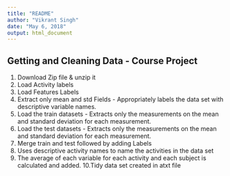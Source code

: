 ```yaml
---
title: "README"
author: "Vikrant Singh"
date: "May 6, 2018"
output: html_document
---
```


## Getting and Cleaning Data - Course Project
1. Download Zip file & unzip it
2. Load Activity labels
3. Load Features Labels
4. Extract only mean and std Fields - Appropriately labels the data set with descriptive variable names.
5. Load the train datasets - Extracts only the measurements on the mean and standard deviation for each measurement.
6. Load the test datasets - Extracts only the measurements on the mean and standard deviation for each measurement.
7. Merge train and test followed by adding Labels
8. Uses descriptive activity names to name the activities in the data set
9. The average of each variable for each activity and each subject is calculated and added.
10.Tidy data set created in atxt file

